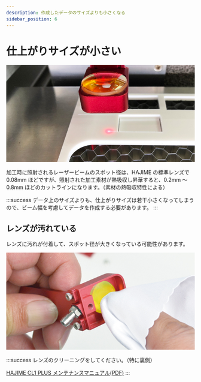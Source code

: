 ```yaml
---
description: 作成したデータのサイズよりも小さくなる
sidebar_position: 6
---
```


# 仕上がりサイズが小さい

![](/assets/20191112_05.jpg)

加工時に照射されるレーザービームのスポット径は、HAJIME の標準レンズで 0.08mm ほどですが、照射された加工素材が熱吸収し昇華すると、0.2mm ～ 0.8mm ほどのカットラインになります。（素材の熱吸収特性による）

:::success
データ上のサイズよりも、仕上がりサイズは若干小さくなってしまうので、ビーム幅を考慮してデータを作成する必要があります。
:::

## レンズが汚れている

レンズに汚れが付着して、スポット径が大きくなっている可能性があります。

![](/assets/20191112_03.jpg)

:::success
レンズのクリーニングをしてください。（特に裏側）

[HAJIME CL1 PLUS メンテナンスマニュアル(PDF)](https://www.oh-laser.com/files/plus_maintenance.pdf) 
:::
